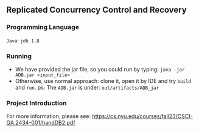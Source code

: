## Replicated Concurrency Control and Recovery
### Programming Language 
`Java`: `jdk 1.8`
### Running

- We have provided the jar file, so you could run by typing: `java -jar ADB.jar <input_file>`
- Otherwise, use normal approach: clone it, open it by IDE and try `build` and `run`.
  ps: The `ADB.jar` is under: `out/artifacts/ADB_jar`
### Project Introduction
For more information, please see: https://cs.nyu.edu/courses/fall23/CSCI-GA.2434-001/handDB2.pdf


